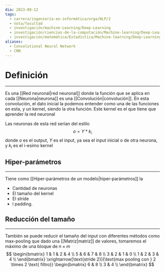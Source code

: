 ```yaml
---
dia: 2023-08-12
tags:
  - carrera/ingeniería-en-informática/orga/NLP/2
  - nota/facultad
  - investigación/machine-Learning/Deep-Learning
  - investigación/ciencias-de-la-computación/Machine-learning/Deep-Learning
  - investigación/matemática/Estadística/Machine-learning/Deep-Learning
aliases:
  - Convolutional Neural Network
  - CNN
---
```

# Definición
---
Es una [[Red neuronal|red neuronal]] donde la función que se aplica en cada [[Neurona|neurona]] es una [[Convolución|convolución]]. En esta convolución, el dato inicial la podemos entender como una de las funciones en esta, y un kernel, siendo la otra función. Este kernel es el que tiene que aprender la red neuronal

Las neuronas de esta red serían del estilo $$ o = Y \ast k_i $$ donde $o$ es el output, $Y$ es el input, ya sea el input inicial o de otra neurona, y $k_i$ es el i-esimo kernel

## Hiper-parámetros
---
Tiene como [[Hiper-parámetros de un modelo|hiper-parámetros]] la 
* Cantidad de neuronas
* El tamaño del kernel
* El stride
* l padding. 

## Reducción del tamaño
---
También se puede reducir el tamaño del input con diferentes métodos como max-pooling que dado una [[Matriz|matriz]] de valores, tomaremos el máximo de una bloque de $n\times m$ $$ \begin{bmatrix} 
1 & 1 & 2 & 4 \\
5 & 6 & 7 & 8 \\
3 & 2 & 1 & 0 \\
1 & 2 & 3 & 4 \\
\end{bmatrix} \xrightarrow[\text{stride 2}]{\text{max pooling con } 2 \times 2 \text{ filtro}} \begin{bmatrix}
6 & 8 \\
3 & 4 \\
\end{bmatrix} $$
